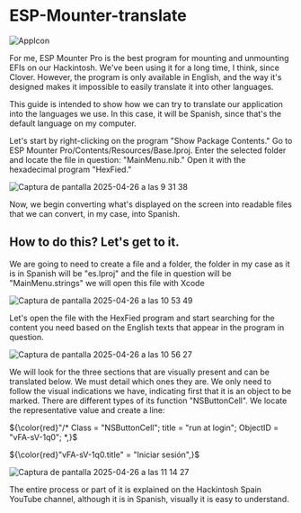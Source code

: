 # ESP-Mounter-translate

![AppIcon](https://github.com/user-attachments/assets/6f47e620-4947-431b-8dc4-f4432b8a7b83)


For me, ESP Mounter Pro is the best program for mounting and unmounting EFIs on our Hackintosh. We've been using it for a long time, I think, since Clover. However, the program is only available in English, and the way it's designed makes it impossible to easily translate it into other languages.

This guide is intended to show how we can try to translate our application into the languages ​​we use. In this case, it will be Spanish, since that's the default language on my computer.


Let's start by right-clicking on the program "Show Package Contents." Go to ESP Mounter Pro/Contents/Resources/Base.Iproj. Enter the selected folder and locate the file in question: "MainMenu.nib." Open it with the hexadecimal program "HexFied."

![Captura de pantalla 2025-04-26 a las 9 31 38](https://github.com/user-attachments/assets/17bd2022-cb76-4d5a-a2e6-33c00dcfd032)


Now, we begin converting what's displayed on the screen into readable files that we can convert, in my case, into Spanish.

## How to do this? Let's get to it.

We are going to need to create a file and a folder, the folder in my case as it is in Spanish will be "es.lproj" and the file in question will be "MainMenu.strings" we will open this file with Xcode

![Captura de pantalla 2025-04-26 a las 10 53 49](https://github.com/user-attachments/assets/f4d07d29-3f62-4ef3-9267-0f66f644d26c)


Let's open the file with the HexFied program and start searching for the content you need based on the English texts that appear in the program in question.

![Captura de pantalla 2025-04-26 a las 10 56 27](https://github.com/user-attachments/assets/7caadd36-2331-42ef-a000-509817b57670)


We will look for the three sections that are visually present and can be translated below. We must detail which ones they are. We only need to follow the visual indications we have, indicating first that it is an object to be marked. There are different types of its function "NSButtonCell". We locate the representative value and create a line:

${\color{red}"/* Class = "NSButtonCell"; title = "run at login"; ObjectID = "vFA-sV-1q0"; *,}$ 

${\color{red}"vFA-sV-1q0.title" = "Iniciar sesión",}$ 



![Captura de pantalla 2025-04-26 a las 11 14 27](https://github.com/user-attachments/assets/6bd0df7d-e3f6-46aa-aa80-01fbeca401c1)


The entire process or part of it is explained on the Hackintosh Spain YouTube channel, although it is in Spanish, visually it is easy to understand.









